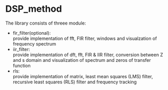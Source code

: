 # DSP_method

The library consists of threee module:
* fir_filter(optional):  
provide implementation of fft, FIR filter, windows and visualzation of frequency spectrum
* iir_filter:  
provide implementation of dft, fft, FIR & IIR filter, conversion between Z and s domain and visualization of spectrum and zeros of transfer function
* rls:  
provide implementation of matrix, least mean squares (LMS) filter, recursive least squares (RLS) filter and frequency tracking
